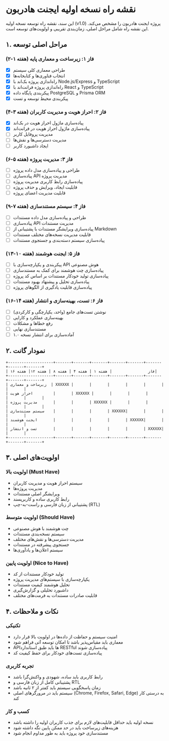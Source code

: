# نقشه راه نسخه اولیه ایجنت هادربون

این سند، نقشه راه توسعه نسخه اولیه (v1.0) پروژه ایجنت هادربون را مشخص می‌کند. این نقشه راه شامل مراحل اصلی، زمان‌بندی تقریبی و اولویت‌های توسعه است.

## ۱. مراحل اصلی توسعه

### فاز ۱: زیرساخت و معماری پایه (هفته ۱-۲)

- [x] طراحی معماری کلی سیستم
- [x] انتخاب فناوری‌ها و کتابخانه‌ها
- [x] راه‌اندازی پروژه بک‌اند با Node.js/Express و TypeScript
- [x] راه‌اندازی پروژه فرانت‌اند با React و TypeScript
- [x] پیکربندی پایگاه داده PostgreSQL و Prisma ORM
- [x] پیکربندی محیط توسعه و تست

### فاز ۲: احراز هویت و مدیریت کاربران (هفته ۳-۴)

- [x] پیاده‌سازی ماژول احراز هویت در بک‌اند
- [x] پیاده‌سازی ماژول احراز هویت در فرانت‌اند
- [ ] مدیریت پروفایل کاربر
- [ ] مدیریت دسترسی‌ها و نقش‌ها
- [ ] ایجاد داشبورد کاربر

### فاز ۳: مدیریت پروژه (هفته ۵-۶)

- [ ] طراحی و پیاده‌سازی مدل داده پروژه
- [ ] پیاده‌سازی API مدیریت پروژه
- [ ] پیاده‌سازی رابط کاربری مدیریت پروژه
- [ ] قابلیت ایجاد، ویرایش و حذف پروژه
- [ ] قابلیت مدیریت اعضای پروژه

### فاز ۴: سیستم مستندسازی (هفته ۷-۹)

- [ ] طراحی و پیاده‌سازی مدل داده مستندات
- [ ] پیاده‌سازی API مدیریت مستندات
- [ ] پیاده‌سازی ویرایشگر مستندات با پشتیبانی از Markdown
- [ ] قابلیت مدیریت نسخه‌های مختلف مستندات
- [ ] پیاده‌سازی سیستم دسته‌بندی و جستجوی مستندات

### فاز ۵: ایجنت هوشمند (هفته ۱۰-۱۳)

- [ ] پیکربندی و یکپارچه‌سازی با API هوش مصنوعی
- [ ] پیاده‌سازی چت هوشمند برای کمک به مستندسازی
- [ ] پیاده‌سازی تولید خودکار مستندات بر اساس کد پروژه
- [ ] پیاده‌سازی تحلیل و پیشنهاد بهبود مستندات
- [ ] پیاده‌سازی قابلیت یادگیری از الگوهای پروژه

### فاز ۶: تست، بهینه‌سازی و انتشار (هفته ۱۴-۱۶)

- [ ] نوشتن تست‌های جامع (واحد، یکپارچگی و کارکردی)
- [ ] بهینه‌سازی عملکرد و کارایی
- [ ] رفع خطاها و مشکلات
- [ ] مستندسازی نهایی
- [ ] آماده‌سازی برای انتشار نسخه ۱.۰

## ۲. نمودار گانت

```
+--------------------+-------+-------+-------+-------+-------+-------+-------+-------+
| فاز                | هفته ۱ | هفته ۴ | هفته ۸ | هفته ۱۲| هفته ۱۶|
+--------------------+-------+-------+-------+-------+-------+-------+-------+-------+
| زیرساخت و معماری  | XXXXXX |       |       |       |       |       |       |       |
| احراز هویت         |       | XXXXXX |       |       |       |       |       |       |
| مدیریت پروژه       |       |       | XXXXXX |       |       |       |       |       |
| سیستم مستندسازی    |       |       |       | XXXXXX|       |       |       |       |
| ایجنت هوشمند       |       |       |       |       | XXXXXX|       |       |       |
| تست و انتشار       |       |       |       |       |       | XXXXXX|       |       |
+--------------------+-------+-------+-------+-------+-------+-------+-------+-------+
```

## ۳. اولویت‌های اصلی

### اولویت بالا (Must Have)

- سیستم احراز هویت و مدیریت کاربران
- مدیریت پروژه‌ها
- ویرایشگر اصلی مستندات
- رابط کاربری ساده و کاربرپسند
- پشتیبانی از زبان فارسی و راست-به-چپ (RTL)

### اولویت متوسط (Should Have)

- چت هوشمند با هوش مصنوعی
- سیستم نسخه‌بندی مستندات
- مدیریت دسترسی‌ها و نقش‌های مختلف
- جستجوی پیشرفته در مستندات
- سیستم اعلان‌ها و یادآوری‌ها

### اولویت پایین (Nice to Have)

- تولید خودکار مستندات از کد
- یکپارچه‌سازی با سیستم‌های مدیریت پروژه
- تحلیل هوشمند کیفیت مستندات
- داشبورد تحلیلی و گزارش‌گیری
- قابلیت صادرات مستندات به فرمت‌های مختلف

## ۴. نکات و ملاحظات

### تکنیکی

- امنیت سیستم و حفاظت از داده‌ها در اولویت بالا قرار دارد
- معماری باید مقیاس‌پذیر باشد تا امکان توسعه آتی فراهم شود
- API‌ها باید طبق استاندارد RESTful پیاده‌سازی شوند
- پیاده‌سازی تست‌های خودکار برای حفظ کیفیت کد

### تجربه کاربری

- رابط کاربری باید ساده، شهودی و واکنش‌گرا باشد
- پشتیبانی کامل از زبان فارسی و RTL
- زمان پاسخگویی سیستم باید کمتر از ۲ ثانیه باشد
- سیستم باید در مرورگرهای اصلی (Chrome, Firefox, Safari, Edge) به درستی کار کند

### کسب و کار

- نسخه اولیه باید حداقل قابلیت‌های لازم برای جذب کاربران اولیه را داشته باشد
- هزینه‌های زیرساخت باید در حد ممکن پایین نگه داشته شود
- مستندسازی خود پروژه باید به طور مداوم انجام شود 